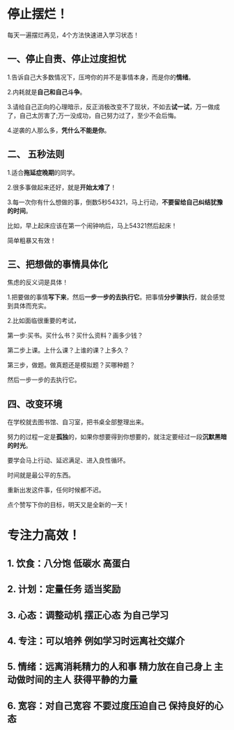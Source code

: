 # 停止摆烂！

每天一遍摆烂再见，4个方法快速进入学习状态！

## 一、停止自责、停止过度担忧

1.告诉自己大多数情况下，压垮你的并不是事情本身，而是你的**情绪**。

2.内耗就是**自己和自己斗争**。

3.请给自己正向的心理暗示，反正消极改变不了现状，不如去**试一试**，万一做成了，自己太厉害了;万一没成功，自己努力过了，至少不会后悔。

4.逆袭的人那么多，**凭什么不能是你**。

## 二、  五秒法则

1.适合**拖延症晚期**的同学。

2.很多事做起来还好，就是**开始太难了**！

3.每一次你有什么想做的事，倒数5秒54321，马上行动，**不要留给自己纠结犹豫的时间**。

比如，早上起床应该在第一个闹钟响后，马上54321然后起床！

简单粗暴又有效！



## 三、把想做的事情具体化

焦虑的反义词是具体！

1.把要做的事情**写下来**，然后**一步一步的去执行它**。把事情**分步骤执行**，就会感觉到具体而充实。

2.比如面临很重要的考试，

第一步:买书。买什么书？买什么资料？画多少钱？

第二步上课。上什么课？上谁的课？上多久？

第三步，做题。做真题还是模拟题？买哪种题？

然后一步一步的去执行它。







## 四、改变环境

在学校就去图书馆、自习室，把书桌全部整理出来。

努力的过程一定是**孤独**的，如果你想要得到你想要的，就注定要经过一段**沉默黑暗的时光**。

要学会马上行动、延迟满足、进入良性循环。

时间就是最公平的东西。

重新出发这件事，任何时候都不迟。

点个赞写下你的目标，明天又是全新的一天！

# 专注力高效！



## **1. 饮食：八分饱 低碳水 高蛋白**

## **2. 计划：定量任务 适当奖励**

## **3. 心态：调整动机 摆正心态 为自己学习**

## **4. 专注：可以培养 例如学习时远离社交媒介**

## **5. 情绪：远离消耗精力的人和事 精力放在自己身上 主动做时间的主人 获得平静的力量**

## **6. 宽容：对自己宽容 不要过度压迫自己 保持良好的心态**
